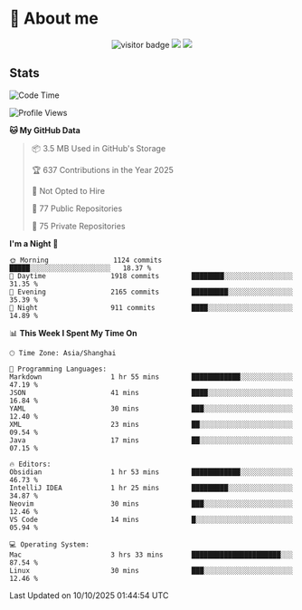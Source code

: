 <!-- ![](https://youpai.roccoshi.top/img/20200804214216.png) -->

# 🧐 About me
 
<p align="center">
<img src="https://visitor-badge.laobi.icu/badge?page_id=Lincest.Lincest&title=hits" alt="visitor badge"/>
<a href="mailto:imroccoshi@gmail.com"><img src="https://img.shields.io/badge/gmail-imroccoshi%40gmail.com-red"></a>
<a href="https://blog.roccoshi.top"><img src="https://img.shields.io/badge/blog-roccoshi-green"></a>
</p>

## Stats

<!--START_SECTION:waka-->
![Code Time](http://img.shields.io/badge/Code%20Time-2%2C811%20hrs%2016%20mins-blue)

![Profile Views](http://img.shields.io/badge/Profile%20Views-0-blue)

**🐱 My GitHub Data** 

> 📦 3.5 MB Used in GitHub's Storage 
 > 
> 🏆 637 Contributions in the Year 2025
 > 
> 🚫 Not Opted to Hire
 > 
> 📜 77 Public Repositories 
 > 
> 🔑 75 Private Repositories 
 > 
**I'm a Night 🦉** 

```text
🌞 Morning                1124 commits        █████░░░░░░░░░░░░░░░░░░░░   18.37 % 
🌆 Daytime                1918 commits        ████████░░░░░░░░░░░░░░░░░   31.35 % 
🌃 Evening                2165 commits        █████████░░░░░░░░░░░░░░░░   35.39 % 
🌙 Night                  911 commits         ████░░░░░░░░░░░░░░░░░░░░░   14.89 % 
```


📊 **This Week I Spent My Time On** 

```text
🕑︎ Time Zone: Asia/Shanghai

💬 Programming Languages: 
Markdown                 1 hr 55 mins        ████████████░░░░░░░░░░░░░   47.19 % 
JSON                     41 mins             ████░░░░░░░░░░░░░░░░░░░░░   16.84 % 
YAML                     30 mins             ███░░░░░░░░░░░░░░░░░░░░░░   12.40 % 
XML                      23 mins             ██░░░░░░░░░░░░░░░░░░░░░░░   09.54 % 
Java                     17 mins             ██░░░░░░░░░░░░░░░░░░░░░░░   07.15 % 

🔥 Editors: 
Obsidian                 1 hr 53 mins        ████████████░░░░░░░░░░░░░   46.73 % 
IntelliJ IDEA            1 hr 25 mins        █████████░░░░░░░░░░░░░░░░   34.87 % 
Neovim                   30 mins             ███░░░░░░░░░░░░░░░░░░░░░░   12.46 % 
VS Code                  14 mins             █░░░░░░░░░░░░░░░░░░░░░░░░   05.94 % 

💻 Operating System: 
Mac                      3 hrs 33 mins       ██████████████████████░░░   87.54 % 
Linux                    30 mins             ███░░░░░░░░░░░░░░░░░░░░░░   12.46 % 
```


 Last Updated on 10/10/2025 01:44:54 UTC
<!--END_SECTION:waka-->


